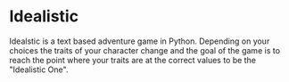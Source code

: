 # Idealistic
Idealstic is a text based adventure game in Python. Depending on your choices the traits of your character change and the goal of the game is to reach the point where your traits are at the correct values to be the "Idealistic One".
